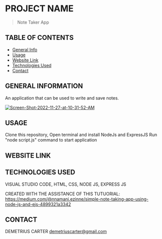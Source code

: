 # PROJECT NAME
> Note Taker App

## TABLE OF CONTENTS
* [General Info](#general-information)
* [Usage](#usage)
* [Website Link](#website-link)
* [Technologies Used](#technologies-used)
* [Contact](#contact)


## GENERAL INFORMATION
An application that can be used to write and save notes.

<a href="https://ibb.co/51Kr7Dv"><img src="https://i.ibb.co/dfmPh96/Screen-Shot-2022-11-27-at-10-31-52-AM.png" alt="Screen-Shot-2022-11-27-at-10-31-52-AM" border="0"></a>


## USAGE
Clone this repository,
Open terminal and install NodeJs and ExpressJS
Run "node script.js" command to start application

 

## WEBSITE LINK



## TECHNOLOGIES USED
VISUAL STUDIO CODE,
HTML,
CSS,
NODE JS,
EXPRESS JS

CREATED WITH THE ASSISTANCE OF THIS TUTUORIAL: https://medium.com/@nnamani.ezinne/simple-note-taking-app-using-node-js-and-ejs-4899321a3342

## CONTACT
DEMETRIUS CARTER
demetriuscarter@gmail.com

